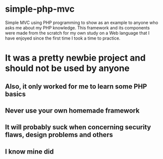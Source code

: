 # simple-php-mvc

Simple MVC using PHP programming to show as an example to anyone who asks me about my PHP knowledge. 
This framework and its components were made from the scratch for my own study on a Web language that I have enjoyed since the first time I took a time to practice. 

# It was a pretty newbie project and should not be used by anyone
## Also, it only worked for me to learn some PHP basics
## Never use your own homemade framework
## It will probably suck when concerning security flaws, design problems and others
## I know mine did
